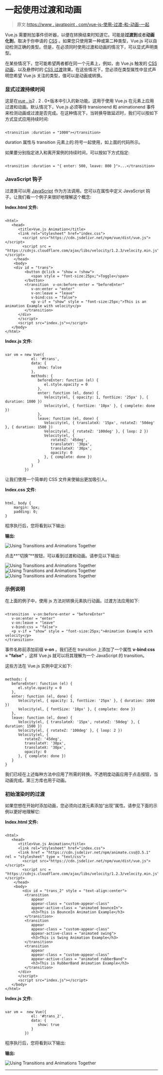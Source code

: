 # 一起使用过渡和动画

> 原文:[https://www . javatpoint . com/vue-js-使用-过渡-和-动画-一起](https://www.javatpoint.com/vue-js-using-transitions-and-animations-together)

Vue.js 需要附加事件侦听器，以便在转换结束时知道它。可能是**过渡到**或者**动画化到**，取决于你申请的 [CSS](https://www.javatpoint.com/css-tutorial) 。如果您只使用第一种或第二种类型，Vue.js 可以自动检测正确的类型。但是，在必须同时使用过渡和动画的情况下，可以显式声明类型。

在某些情况下，您可能希望两者都在同一个元素上，例如，由 Vue.js 触发的 [CSS 动画](https://www.javatpoint.com/css-animation)，以及悬停时的 [CSS 过渡](https://www.javatpoint.com/css-transition)效果。在这些情况下，您必须在类型属性中显式声明您希望 Vue.js 关注的类型，值可以是动画或转换。

### 显式过渡持续时间

这是在[vue . js](https://www.javatpoint.com/vue-js)2 . 2 . 0+版本中引入的新功能。这用于使用 Vue.js 在元素上应用过渡和动画。默认情况下，Vue.js 必须等待 transionend 和 animationend 事件来检测动画或过渡是否完成。在这种情况下，当转换导致延迟时，我们可以按如下方式显式应用持续时间:

```

<transition :duration = "1000"></transition>

```

duration 属性与 transition 元素上的:符号一起使用，如上面的代码所示。

如果要分别指定进入和离开案例的持续时间，可以按如下方式指定:

```

<transition :duration = "{ enter: 500, leave: 800 }">...</transition> 

```

### JavaScript 钩子

过渡类可以用 [JavaScript](https://www.javatpoint.com/javascript-tutorial) 作为方法调用。您可以在属性中定义 JavaScript 钩子。让我们看一个例子来很好地理解这个概念:

**Index.html 文件:**

```

<html>
   <head>
      <title>Vue.js Animation</title>
      <link rel="stylesheet" href="index.css">
        <script src="https://cdn.jsdelivr.net/npm/vue/dist/vue.js"></script>
        <script src = "https://cdnjs.cloudflare.com/ajax/libs/velocity/1.2.3/velocity.min.js"></script>
    </head>
    <body>
    <div id = "trans">
         <button @click = "show = !show">
            <span style = "font-size:25px;">Toggle</span>
         </button>
         <transition  v-on:before-enter = "beforeEnter"
            v-on:enter = "enter"
            v-on:leave = "leave"
            v-bind:css = "false">
            <p v-if = "show" style = "font-size:25px;">This is an animation Example with velocity</p>
         </transition>
      </div>
      </script>
      <script src="index.js"></script>
   </body>
</html>

```

**Index.js 文件:**

```

var vm = new Vue({
            el: '#trans',
            data: {
               show: false
            },
            methods: {
               beforeEnter: function (el) {
                  el.style.opacity = 0
               },
               enter: function (el, done) {
                  Velocity(el, { opacity: 1, fontSize: '25px' }, { duration: 1000 })
                  Velocity(el, { fontSize: '10px' }, { complete: done })
               },
               leave: function (el, done) {
                  Velocity(el, { translateX: '15px', rotateZ: '50deg' }, { duration: 1500 })
                  Velocity(el, { rotateZ: '100deg' }, { loop: 2 })
                  Velocity(el, {
                     rotateZ: '45deg',
                     translateY: '30px',
                     translateX: '30px',
                     opacity: 0
                  }, { complete: done })
               }
            }
         })

```

让我们使用一个简单的 CSS 文件来使输出更加吸引人。

**Index.css 文件:**

```

html, body {
    margin: 5px;
    padding: 0;
}

```

程序执行后，您将看到以下输出:

**输出:**

![Using Transitions and Animations Together](../Images/c0934759f364888d0f2fef62bd12ca4b.png)

点击**“切换”**按钮，可以看到过渡和动画。请参见以下输出:

![Using Transitions and Animations Together](../Images/718c2d04ea0e9efeb65e8a3700176a5c.png)
![Using Transitions and Animations Together](../Images/92e44e1045e49efde89d6e32d25bc2f9.png)
![Using Transitions and Animations Together](../Images/26b9e7b46a6af47deadaa6468cefd67e.png)

### 示例说明

在上面的例子中，使用 js 方法对转换元素执行动画。过渡方法应用如下:

```

<transition  v-on:before-enter = "beforeEnter"
   v-on:enter = "enter"
   v-on:leave = "leave"
   v-bind:css = "false">
   <p v-if = "show" style = "font-size:25px;">Animation Example with velocity</p>
</transition> 

```

事件名称前添加前缀 **v-on** 。我们还在 transition 上添加了一个属性 **v-bind:css = "false"** ，这样 Vue.js 就可以将其理解为一个 JavaScript 的 transition。

这些方法在 Vue.js 实例中定义如下:

```

methods: {
   beforeEnter: function (el) {
      el.style.opacity = 0
   },
   enter: function (el, done) {
      Velocity(el, { opacity: 1, fontSize: '25px' }, { duration: 1000 })
      Velocity(el, { fontSize: '10px' }, { complete: done })
   },
   leave: function (el, done) {
      Velocity(el, { translateX: '15px', rotateZ: '50deg' }, { duration: 1500 })
      Velocity(el, { rotateZ: '100deg' }, { loop: 2 })
      Velocity(el, {
         rotateZ: '45deg',
         translateY: '30px',
         translateX: '30px',
         opacity: 0
      }, { complete: done })
   }
}

```

我们已经在上述每种方法中应用了所需的转换。不透明度动画应用于点击按钮，当动画完成。第三方库也用于动画。

### 初始渲染时的过渡

如果您想在开始时添加动画，您必须向过渡元素添加“出现”属性。请参见下面的示例以更好地理解它:

**Index.html 文件:**

```

<html>
   <head>
      <title>Vue.js Animation</title>
      <link rel="stylesheet" href="index.css">
      <link href = "https://cdn.jsdelivr.net/npm/animate.css@3.5.1" rel = "stylesheet" type = "text/css">
        <script src="https://cdn.jsdelivr.net/npm/vue/dist/vue.js"></script>
        <script src = "https://cdnjs.cloudflare.com/ajax/libs/velocity/1.2.3/velocity.min.js"></script>
    </head>
    <body>
        <div id = "trans_2" style = "text-align:center">
         <transition
            appear
            appear-class = "custom-appear-class"
            appear-active-class = "animated bounceIn">
            <h3>This is BounceIn Animation Example</h3>
         </transition>
         <transition
            appear
            appear-class = "custom-appear-class"
            appear-active-class = "animated swing">
            <h3>This is Swing Animation Example</h3>
         </transition>
         <transition
            appear
            appear-class = "custom-appear-class"
            appear-active-class = "animated rubberBand">
            <h3>This is RubberBand Animation Example</h3>
         </transition>
      </div>
      </script>
      <script src="index.js"></script>
   </body>
</html>

```

**Index.js 文件:**

```

var vm =  new Vue({
            el: '#trans_2',
            data: {
               show: true
            }
         })

```

程序执行后，您将看到以下输出:

**输出:**

![Using Transitions and Animations Together](../Images/3742fe127d6008da288f4ae9c0219ce8.png)

* * *